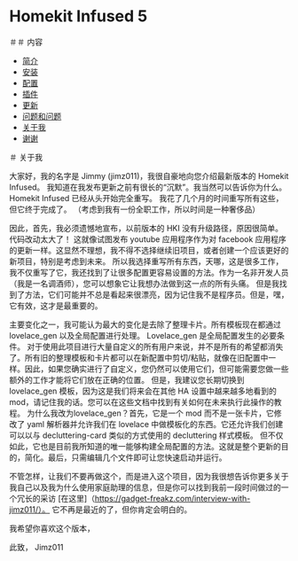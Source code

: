 # Homekit Infused 5

＃＃ 内容
- [简介](index.md)
- [安装](installation.md)
- [配置](configuration.md)
- [插件](addons.md)
- [更新](updates.md)
- [问题和问题](issues.md)
- [关于我](about.md)
- [谢谢](thanks.md)

＃ 关于我

大家好，我的名字是 Jimmy (jimz011)，我很自豪地向您介绍最新版本的 Homekit Infused。
我知道在我发布更新之前有很长的“沉默”。我当然可以告诉你为什么。 Homekit Infused 已经从头开始完全重写。
我花了几个月的时间重写所有这些，但它终于完成了。 （考虑到我有一份全职工作，所以时间是一种奢侈品）

因此，首先，我必须遗憾地宣布，以前版本的 HKI 没有升级路径，原因很简单。代码改动太大了！
这就像试图发布 youtube 应用程序作为对 facebook 应用程序的更新一样。这显然不理想，我不得不选择继续旧项目，或者创建一个应该更好的新项目，特别是考虑到未来。
所以我选择重写所有东西，天哪，这是很多工作，我不仅重写了它，我还找到了让很多配置更容易设置的方法。作为一名非开发人员（我是一名调酒师），您可以想象它让我想办法做到这一点的所有头痛。
但是我找到了方法，它们可能并不总是看起来很漂亮，因为记住我不是程序员。但是，嘿，它有效，这才是最重要的。

主要变化之一，我可能认为最大的变化是去除了整理卡片。所有模板现在都通过 lovelace_gen 以及全局配置进行处理。 Lovelace_gen 是全局配置发生的必要条件。
对于使用此项目进行大量自定义的所有用户来说，并不是所有的希望都消失了。所有旧的整理模板和卡片都可以在新配置中剪切/粘贴，就像在旧配置中一样。因此，如果您确实进行了自定义，您仍然可以使用它们，但可能需要您做一些额外的工作才能将它们放在正确的位置。
但是，我建议您长期切换到 lovelace_gen 模板，因为这是我们将来会在其他 HA 设置中越来越多地看到的 mod，请记住我的话。您可以在这些文档中找到有关如何在未来执行此操作的教程。
为什么我改为lovelace_gen？首先，它是一个 mod 而不是一张卡片，它修改了 yaml 解析器并允许我们在 lovelace 中做模板化的东西。它还允许我们创建可以以与 decluttering-card 类似的方式使用的 decluttering 样式模板。
但不仅如此，它也是目前我所知道的唯一能够构建全局配置的方法。这就是整个更新的目的，简化。最后，只需编辑几个文件即可让您快速启动并运行。

不管怎样，让我们​​不要再做这个，而是进入这个项目，因为我很想告诉你更多关于我自己以及我为什么使用家庭助理的信息，但是你可以找到我前一段时间做过的一个冗长的采访 [在这里]（https://gadget-freakz.com/interview-with-jimz011/）。
它不再是最近的了，但你肯定会明白的。

我希望你喜欢这个版本，

此致，
Jimz011
